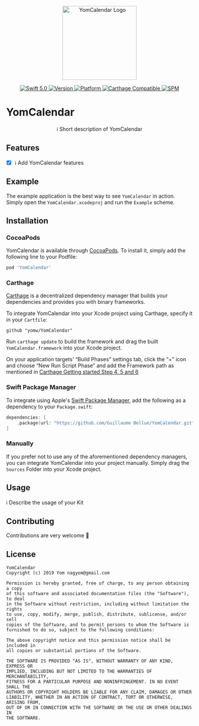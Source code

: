 <p align="center">
   <img width="200" src="https://raw.githubusercontent.com/SvenTiigi/SwiftKit/gh-pages/readMeAssets/SwiftKitLogo.png" alt="YomCalendar Logo">
</p>

<p align="center">
   <a href="https://developer.apple.com/swift/">
      <img src="https://img.shields.io/badge/Swift-5.0-orange.svg?style=flat" alt="Swift 5.0">
   </a>
   <a href="http://cocoapods.org/pods/YomCalendar">
      <img src="https://img.shields.io/cocoapods/v/YomCalendar.svg?style=flat" alt="Version">
   </a>
   <a href="http://cocoapods.org/pods/YomCalendar">
      <img src="https://img.shields.io/cocoapods/p/YomCalendar.svg?style=flat" alt="Platform">
   </a>
   <a href="https://github.com/Carthage/Carthage">
      <img src="https://img.shields.io/badge/Carthage-compatible-4BC51D.svg?style=flat" alt="Carthage Compatible">
   </a>
   <a href="https://github.com/apple/swift-package-manager">
      <img src="https://img.shields.io/badge/Swift%20Package%20Manager-compatible-brightgreen.svg" alt="SPM">
   </a>
</p>

# YomCalendar

<p align="center">
ℹ️ Short description of YomCalendar
</p>

## Features

- [x] ℹ️ Add YomCalendar features

## Example

The example application is the best way to see `YomCalendar` in action. Simply open the `YomCalendar.xcodeproj` and run the `Example` scheme.

## Installation

### CocoaPods

YomCalendar is available through [CocoaPods](http://cocoapods.org). To install
it, simply add the following line to your Podfile:

```bash
pod 'YomCalendar'
```

### Carthage

[Carthage](https://github.com/Carthage/Carthage) is a decentralized dependency manager that builds your dependencies and provides you with binary frameworks.

To integrate YomCalendar into your Xcode project using Carthage, specify it in your `Cartfile`:

```ogdl
github "yomw/YomCalendar"
```

Run `carthage update` to build the framework and drag the built `YomCalendar.framework` into your Xcode project. 

On your application targets’ “Build Phases” settings tab, click the “+” icon and choose “New Run Script Phase” and add the Framework path as mentioned in [Carthage Getting started Step 4, 5 and 6](https://github.com/Carthage/Carthage/blob/master/README.md#if-youre-building-for-ios-tvos-or-watchos)

### Swift Package Manager

To integrate using Apple's [Swift Package Manager](https://swift.org/package-manager/), add the following as a dependency to your `Package.swift`:

```swift
dependencies: [
    .package(url: "https://github.com/Guillaume Bellue/YomCalendar.git", from: "1.0.0")
]
```

### Manually

If you prefer not to use any of the aforementioned dependency managers, you can integrate YomCalendar into your project manually. Simply drag the `Sources` Folder into your Xcode project.

## Usage

ℹ️ Describe the usage of your Kit

## Contributing
Contributions are very welcome 🙌

## License

```
YomCalendar
Copyright (c) 2019 Yom nagyom@gmail.com

Permission is hereby granted, free of charge, to any person obtaining a copy
of this software and associated documentation files (the "Software"), to deal
in the Software without restriction, including without limitation the rights
to use, copy, modify, merge, publish, distribute, sublicense, and/or sell
copies of the Software, and to permit persons to whom the Software is
furnished to do so, subject to the following conditions:

The above copyright notice and this permission notice shall be included in
all copies or substantial portions of the Software.

THE SOFTWARE IS PROVIDED "AS IS", WITHOUT WARRANTY OF ANY KIND, EXPRESS OR
IMPLIED, INCLUDING BUT NOT LIMITED TO THE WARRANTIES OF MERCHANTABILITY,
FITNESS FOR A PARTICULAR PURPOSE AND NONINFRINGEMENT. IN NO EVENT SHALL THE
AUTHORS OR COPYRIGHT HOLDERS BE LIABLE FOR ANY CLAIM, DAMAGES OR OTHER
LIABILITY, WHETHER IN AN ACTION OF CONTRACT, TORT OR OTHERWISE, ARISING FROM,
OUT OF OR IN CONNECTION WITH THE SOFTWARE OR THE USE OR OTHER DEALINGS IN
THE SOFTWARE.
```
